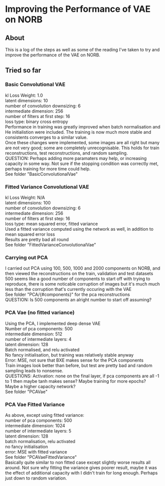 # Improving the Performance of VAE on NORB

## About
This is a log of the steps as well as some of the reading I've taken to try and improve the performance of the VAE on NORB.

## Tried so far

### Basic Convolutional VAE
kl Loss Weight: 1.0 \
latent dimensions: 10 \
number of convolution downsizing: 6 \
intermediate dimension: 256 \
number of filters at first step: 16 \
loss type: binary cross entropy \
Performance in training was greatly improved when batch normalisation and He initialistion were included. The training is now much more stable and consistents converges to a similar value. \
Once these changes were implemented, some images are all right but many are not very good; some are completely unrecognisable. This holds for train reconstructions, test reconstructions, and random sampling. \
QUESTION: Perhaps adding more paramaters may help, or increasing capacity in some way. Not sure if the stopping condition was correctly met, perhaps training for more time could help. \
See folder "BasicConvolutionalVae"

### Fitted Variance Convolutional VAE
kl Loss Weight: N/A \
latent dimensions: 100 \
number of convolution downsizing: 6 \
intermediate dimension: 256 \
number of filters at first step: 16 \
loss type: mean squared error, fitted variance \
Used a fitted variance computed using the network as well, in addition to mean squared error loss \
Results are pretty bad all round \
See folder "FittedVarianceConvolutionalVae"

### Carrying out PCA
I carried out PCA using 100, 500, 1000 and 2000 components on NORB, and then viewed the reconstructions on the train, validation and test datasets \
500 seems like a good number of components to start off with trying to reproduce, there is some noticable corruption of images but it's much much less than the corruption that's currently occuring with the  VAE \
See folder "PCA/{#components}" for the pca reconstructions \
QUESTION: Is 500 components an alright number to start off assuming?

### PCA Vae (no fitted variance)
Using the PCA, I implemented deep dense VAE \
Number of pca components: 500 \
intermediate dimension: 512 \
number of intermediate layers: 4 \
latent dimension: 128 \
Batch normalised, and relu activated \
No fancy initialisation, but training was relatively stable anyway \
Error: MSE, not sure that BXE makes sense for the PCA components \
Train images look better than before, but test are pretty bad and random sampling leads to nonsense. \
QUESTIONS: Activation: none on the final layer, if pca components are all -1 to 1 then maybe tanh makes sense? Maybe training for more epochs? Maybe a higher capacity network? \
See folder "PCAVae"

### PCA Vae Fitted Variance
As above, except using fitted variance: \
number of pca components: 500 \
intermediate dimension: 1024 \
number of intermediate layers: 5 \
latent dimension: 128 \
batch normalisation, relu activated \
no fancy initialisation \
error: MSE with fitted variance \
See folder "PCAVaeFittedVariance" \
Basically quite similar to non fitted case except slightly worse results all around. Not sure why fitting the variance gives poorer result, maybe it was the effect of additional capacity with I didn't train for long enough. Perhaps just down to random variation.

